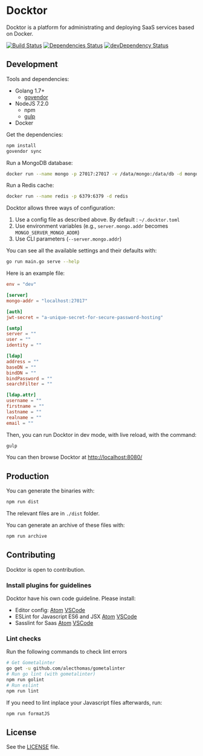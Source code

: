 # Docktor

Docktor is a platform for administrating and deploying SaaS services based on Docker.

[![Build Status](https://travis-ci.org/soprasteria/docktor.svg?branch=golang)](https://travis-ci.org/soprasteria/docktor)
[![Dependencies Status](https://david-dm.org/soprasteria/docktor.svg)](https://david-dm.org/soprasteria/docktor)
[![devDependency Status](https://david-dm.org/soprasteria/docktor/dev-status.svg)](https://david-dm.org/soprasteria/docktor#info=devDependencies)

## Development

Tools and dependencies:
* Golang 1.7+
  * [govendor](https://github.com/kardianos/govendor)
* NodeJS 7.2.0
  * npm
  * [gulp](https://github.com/gulpjs/gulp)
* Docker

Get the dependencies:

```sh
npm install
govendor sync
```

Run a MongoDB database:

```sh
docker run --name mongo -p 27017:27017 -v /data/mongo:/data/db -d mongo
```

Run a Redis cache:

```sh
docker run --name redis -p 6379:6379 -d redis
```

Docktor allows three ways of configuration:

1. Use a config file as described above. By default : `~/.docktor.toml`
2. Use environment variables (e.g., `server.mongo.addr` becomes `MONGO_SERVER_MONGO_ADDR`)
3. Use CLI parameters (`--server.mongo.addr`)

You can see all the available settings and their defaults with:

```sh
go run main.go serve --help
```

Here is an example file:

```toml
env = "dev"

[server]
mongo-addr = "localhost:27017"

[auth]
jwt-secret = "a-unique-secret-for-secure-password-hosting"

[smtp]
server = ""
user = ""
identity = ""

[ldap]
address = ""
baseDN = ""
bindDN = ""
bindPassword = ""
searchFilter = ""

[ldap.attr]
username = ""
firstname = ""
lastname = ""
realname = ""
email = ""
```

Then, you can run Docktor in dev mode, with live reload, with the command:

```sh
gulp
```

You can then browse Docktor at [http://localhost:8080/](http://localhost:8080/)

## Production

You can generate the binaries with:

```sh
npm run dist
```

The relevant files are in `./dist` folder.

You can generate an archive of these files with:

```sh
npm run archive
```

## Contributing

Docktor is open to contribution.

### Install plugins for guidelines

Docktor have his own code guideline. Please install:
- Editor config: [Atom](https://atom.io/packages/editorconfig) [VSCode](https://marketplace.visualstudio.com/items?itemName=EditorConfig.EditorConfig)
- ESLint for Javascript ES6 and JSX [Atom](https://atom.io/packages/linter-eslint) [VSCode](https://marketplace.visualstudio.com/items?itemName=dbaeumer.vscode-eslint)
- Sasslint for Saas [Atom](https://atom.io/packages/linter-sass-lint) [VSCode](https://marketplace.visualstudio.com/items?itemName=glen-84.sass-lint)

### Lint checks

Run the following commands to check lint errors

```bash
# Get Gometalinter
go get -u github.com/alecthomas/gometalinter
# Run go lint (with gometalinter)
npm run golint
# Run eslint
npm run lint
```

If you need to lint inplace your Javascript files afterwards, run:

```bash
npm run formatJS
```

## License

See the [LICENSE](./LICENSE) file.
